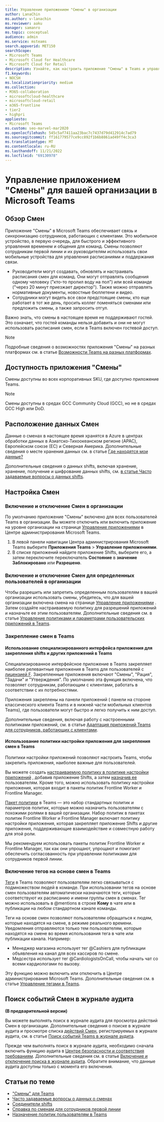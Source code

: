 ```yaml
---
title: Управление приложением "Смены" в организации
author: LanaChin
ms.author: v-lanachin
ms.reviewer: aaku
manager: samanro
ms.topic: conceptual
audience: admin
ms.service: msteams
search.appverid: MET150
searchScope:
- Microsoft Teams
- Microsoft Cloud for Healthcare
- Microsoft Cloud for Retail
description: Узнайте, как настроить приложение "Смены" в Teams и управлять им для сотрудников первой линии в вашей организации.
f1.keywords:
- NOCSH
ms.localizationpriority: medium
ms.collection:
- M365-collaboration
- microsoftcloud-healthcare
- microsoftcloud-retail
- m365-frontline
- tier2
- highpri
appliesto:
- Microsoft Teams
ms.custom: seo-marvel-mar2020
ms.openlocfilehash: 545c5af7411aa23bac7c7437d79d412914c7ad79
ms.sourcegitcommit: ff161779577ce9cc892f1b6b8861ad49ff4c3ca3
ms.translationtype: MT
ms.contentlocale: ru-RU
ms.lasthandoff: 11/21/2022
ms.locfileid: "69130978"
---
```

# <a name="manage-the-shifts-app-for-your-organization-in-microsoft-teams"></a>Управление приложением "Смены" для вашей организации в Microsoft Teams

## <a name="overview-of-shifts"></a>Обзор Смен

Приложение "Смены" в Microsoft Teams обеспечивает связь и синхронизацию сотрудников, работающих с клиентами. Это мобильное устройство, в первую очередь, для быстрого и эффективного управления временем и общения для команд. Смены позволяют сотрудникам первой линии и их руководителям использовать свои мобильные устройства для управления расписаниями и поддержания связи.

- Руководители могут создавать, обновлять и настраивать расписания смен для команд. Они могут отправлять сообщения одному человеку ("кто-то пролил воду на пол") или всей команде ("через 20 минут приезжает директор"). Также можно отправлять нормативные документы, новостные бюллетени и видео.
- Сотрудники могут видеть все свои предстоящие смены, кто еще работает в тот же день, просить коллег поменяться сменами или предложить смены, а также запросить отгул.

Важно знать, что смены в настоящее время не поддерживают гостей. Это означает, что гостей команды нельзя добавить и они не могут использовать расписания смен, если в Teams включен гостевой доступ.

> [!Note]
> Подробные сведения о возможностях приложения "Смены" на разных платформах см. в статье [Возможности Teams на разных платформах](https://support.microsoft.com/office/teams-features-by-platform-debe7ff4-7db4-4138-b7d0-fcc276f392d3).

## <a name="availability-of-shifts"></a>Доступность приложения "Смены"

Смены доступны во всех корпоративных SKU, где доступно приложение Teams.

> [!NOTE]
> Смены доступны в средах GCC Community Cloud (GCC), но не в средах GCC High или DoD.

## <a name="location-of-shifts-data"></a>Расположение данных Смен

Данные о сменах в настоящее время хранятся в Azure в центрах обработки данных в Азиатско-Тихоокеанском регионе (APAC), Европейском союзе (ЕС) и Северная Америка. Дополнительные сведения о месте хранения данных см. в статье [Где находятся мои данные?](http://o365datacentermap.azurewebsites.net/)

Дополнительные сведения о данных shifts, включая хранение, хранение, получение и шифрование данных shifts, см. [в статье Часто задаваемые вопросы о данных shifts](shifts-data-faq.md).

## <a name="set-up-shifts"></a>Настройка Смен

### <a name="enable-or-disable-shifts-in-your-organization"></a>Включение и отключение Смен в организации

По умолчанию приложение "Смены" включено для всех пользователей Teams в организации. Вы можете отключить или включить приложение на уровне организации на странице [Управление приложениями](../../manage-apps.md) в Центре администрирования Microsoft Teams.

1. В левой панели навигации Центра администрирования Microsoft Teams выберите **Приложения Teams** > **Управление приложениями**.
2. В списке приложений найдите приложение Shifts, выберите его, а затем переключите переключатель **Состояние** в **значение Заблокировано** или **Разрешено**.

### <a name="enable-or-disable-shifts-for-specific-users-in-your-organization"></a>Включение и отключение Смен для определенных пользователей в организации

Чтобы разрешить или запретить определенным пользователям в вашей организации использовать смены, убедитесь, что для вашей организации включена смена на странице [Управление приложениями](../../manage-apps.md) . Затем создайте настраиваемую политику для разрешений приложений и назначьте ее этим пользователям. Дополнительные сведения см. в статье [Управление политиками и параметрами пользовательских приложений в Teams](../../teams-app-permission-policies.md).

### <a name="pin-shifts-to-teams"></a>Закрепление смен в Teams

#### <a name="use-the-tailored-frontline-app-experience-to-pin-shifts-and-other-apps-to-teams"></a>Использование специализированного интерфейса приложения для закрепления shifts и других приложений в Teams

Специализированное интерфейсное приложение в Teams закрепляет наиболее релевантные приложения в Teams для пользователей с [лицензией F](https://www.microsoft.com/microsoft-365/enterprise/frontline#office-SKUChooser-0dbn8nt). Закрепленные приложения включают "Смены", "Рация", "Задачи" и "Утверждения". По умолчанию эта функция включена, что позволяет сотрудникам, работающим с клиентами, работать в соответствии с их потребностями.

Приложения закреплены на панели приложений ( панели на стороне классического клиента Teams и в нижней части мобильных клиентов Teams), где пользователи могут быстро и легко получить к ним доступ.

Дополнительные сведения, включая работу с настроенными политиками приложений, см. в статье [Адаптация приложений Teams для сотрудников, работающих с клиентами](/microsoft-365/frontline/pin-teams-apps-based-on-license?bc=%2fmicrosoftteams%2fbreadcrumb%2ftoc.json&toc=%2fmicrosoftteams%2ftoc.json).  

#### <a name="use-an-app-setup-policy-to-pin-shifts-to-teams"></a>Использование политики настройки приложения для закрепления смен в Teams

Политики настройки приложений позволяют настроить Teams, чтобы закрепить приложения, наиболее важные для пользователей.

Вы можете создать [настраиваемую политику в политике настройки приложений](../../teams-app-setup-policies.md) , добавив приложение Shifts, а затем [назначив ее](../../assign-policies-users-and-groups.md) пользователям. Кроме того, можно использовать политику настройки приложения, которая входит в пакеты политик Frontline Worker и Frontline Manager.

[Пакет политики](../../manage-policy-packages.md) в Teams — это набор стандартных политик и параметров политик, которые можно назначить пользователям с похожими ролями в вашей организации. Набор политик в пакетах политик Frontline Worker и Frontline Manager включает политику настройки приложения, которая закрепляет приложение Shifts и другие приложения, поддерживающие взаимодействие и совместную работу для этой роли.

Мы рекомендуем использовать пакеты политик Frontline Worker и Frontline Manager, так как они упрощают, упрощают и помогают обеспечить согласованность при управлении политиками для сотрудников первой линии.

### <a name="enable-shift-based-tags-in-teams"></a>Включение тегов на основе смен в Teams

[Теги](https://support.microsoft.com/office/using-tags-in-teams-667bd56f-32b8-4118-9a0b-56807c96d91e) в Teams позволяют пользователям легко связываться с подмножеством людей в команде. При использовании тегов на основе смен пользователям автоматически назначаются теги, которые соответствуют их расписанию и имени группы смен в сменах. Тег можно использовать в @mentions в строке **Кому** в чате или в публикации на любом стандартном канале команды.

Теги на основе смен позволяют пользователям обращаться к людям, которые находятся на смене, в режиме реального времени. Уведомления отправляются только тем пользователям, которые находятся на смене во время использования тега в чате или публикации канала. Например:

- Менеджер магазина использует тег @Cashiers для публикации объявления на канал для всех кассиров по смене.
- Медсестра использует тег @CardiologistsOnCall, чтобы начать чат со всеми кардиологами по вызову.

Эту функцию можно включить или отключить в Центре администрирования Microsoft Teams. Дополнительные сведения см. в статье [Управление тегами в Teams](../../manage-tags.md).

## <a name="search-the-audit-log-for-shifts-events"></a>Поиск событий Смен в журнале аудита

**(В предварительной версии)**

Вы можете выполнять поиск в журнале аудита для просмотра действий Смен в организации.  Дополнительные сведения о поиске в журнале аудита и просмотре списка [действий Смен](../../audit-log-events.md#shifts-in-teams-activities), регистрируемых в журнале аудита, см. в статье [Поиск событий Teams в журнале аудита](../../audit-log-events.md).

Прежде чем выполнять поиск в журнале аудита, необходимо сначала включить функцию аудита в [Центре безопасности и соответствия требованиям](https://protection.office.com). Дополнительные сведения см. в статье [Включение и отключение поиска в журнале аудита](https://support.office.com/article/Turn-Office-365-audit-log-search-on-or-off-e893b19a-660c-41f2-9074-d3631c95a014). Обратите внимание, что данные аудита доступны только с момента его включения.

## <a name="related-articles"></a>Статьи по теме

- ["Смены" для Teams](/microsoft-365/frontline/shifts-for-teams-landing-page)
- [Часто задаваемые вопросы о данных о сменах](shifts-data-faq.md)
- [Соединители shifts](/microsoft-365/frontline/shifts-connectors)
- [Справка по сменам для сотрудников первой линии](https://support.office.com/article/apps-and-services-cc1fba57-9900-4634-8306-2360a40c665b)
- [Назначение политик пользователям в Teams](../../policy-assignment-overview.md)
